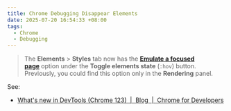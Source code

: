 ```yaml
---
title: Chrome Debugging Disappear Elements
date: 2025-07-20 16:54:33 +08:00
tags:
  - Chrome
  - Debugging
---
```


> The **Elements** \> **Styles** tab now has the [**Emulate a focused page**](https://developer.chrome.com/docs/devtools/rendering/apply-effects#emulate_a_focused_page) option under the **Toggle elements state** (`:hov`) button. Previously, you could find this option only in the **Rendering** panel.

See:

- [What's new in DevTools (Chrome 123)  |  Blog  |  Chrome for Developers](https://developer.chrome.com/blog/new-in-devtools-123)
